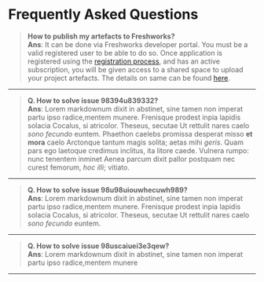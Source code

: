 # Frequently Asked Questions

<!-- theme: success -->
> **How to publish my artefacts to Freshworks?** <br>
> **Ans**: It can be done via Freshworks developer portal. You must be a valid registered user to be able to do so. Once application is registered using the [registration process](), and has an active subscription, you will be given access to a shared space to upload your project artefacts. The details on same can be found [here]().
---
<!-- theme: success -->
> **Q. How to solve issue 98394u839332?** <br>
> **Ans**: Lorem markdownum dixit in abstinet, sine tamen non imperat partu ipso radice,mentem munere. Frenisque prodest inpia lapidis solacia Cocalus, si atricolor. Theseus, secutae Ut rettulit nares caelo *sono fecundo* euntem. Phaethon caelebs promissa desperat misso **et mora** caelo Arctonque tantum magis solita; aetas mihi *geris*. Quam pars ego laetoque credimus inclitus, ita litore caede. Vulnera rumpo: nunc tenentem inminet Aenea parcum dixit pallor postquam nec curest femorum, *hoc illi*; vitiato.
---
<!-- theme: warning -->
> **Q. How to solve issue 98u98uiouwhecuwh989?** <br>
> **Ans**: Lorem markdownum dixit in abstinet, sine tamen non imperat partu ipso radice,mentem munere. Frenisque prodest inpia lapidis solacia Cocalus, si atricolor. Theseus, secutae Ut rettulit nares caelo *sono fecundo* euntem.

---
<!-- theme: info -->
> **Q. How to solve issue 98uscaiuei3e3qew?** <br>
> **Ans**: Lorem markdownum dixit in abstinet, sine tamen non imperat partu ipso radice,mentem munere
---
